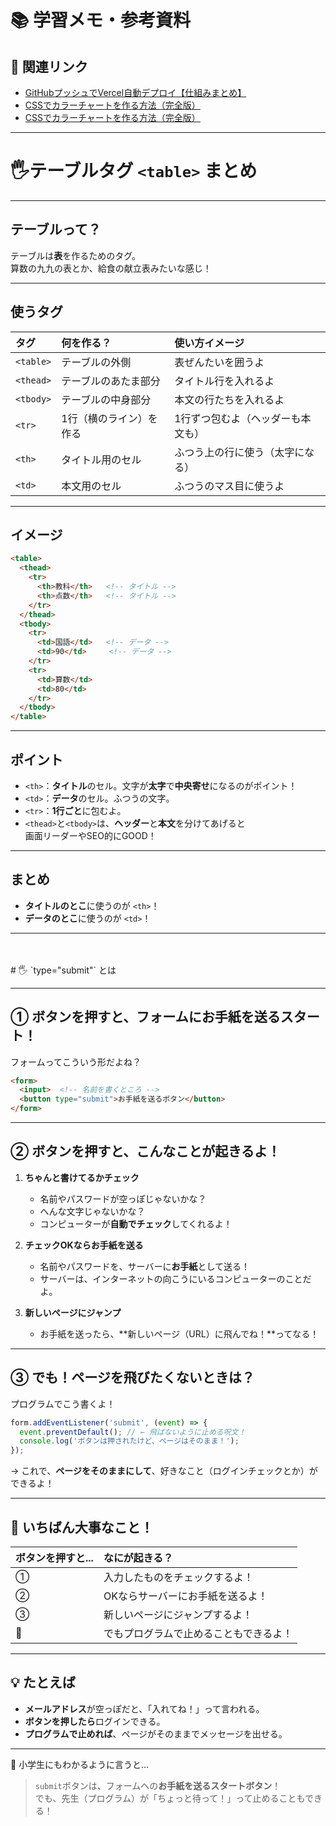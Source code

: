 # 📚 学習メモ・参考資料

## 🔗 関連リンク
- [GitHubプッシュでVercel自動デプロイ【仕組みまとめ】](../../../memo/memo_study.md#githubプッシュでvercel自動デプロイ仕組みまとめ2025-6-1)
- [CSSでカラーチャートを作る方法（完全版）](../../../memo/memo_study.md#CSSでカラーチャートを作る方法（完全版）)
- [CSSでカラーチャートを作る方法（完全版）](../../../memo/memo_study.md#【CSS】クラスを組み合わせて使う設計：ユーティリティクラス（共通クラス）)

---

# 🖐️テーブルタグ `<table>` まとめ

---

## テーブルって？

テーブルは**表**を作るためのタグ。  
算数の九九の表とか、給食の献立表みたいな感じ！

---
## 使うタグ

| タグ       | 何を作る？           | 使い方イメージ                   |
|:-----------|:--------------------|:---------------------------------|
| `<table>`  | テーブルの外側         | 表ぜんたいを囲うよ                |
| `<thead>`  | テーブルのあたま部分   | タイトル行を入れるよ             |
| `<tbody>`  | テーブルの中身部分     | 本文の行たちを入れるよ           |
| `<tr>`     | 1行（横のライン）を作る | 1行ずつ包むよ（ヘッダーも本文も） |
| `<th>`     | タイトル用のセル       | ふつう上の行に使う（太字になる）   |
| `<td>`     | 本文用のセル           | ふつうのマス目に使うよ           |

---

## イメージ

```html
<table>
  <thead>
    <tr>
      <th>教科</th>   <!-- タイトル -->
      <th>点数</th>   <!-- タイトル -->
    </tr>
  </thead>
  <tbody>
    <tr>
      <td>国語</td>   <!-- データ -->
      <td>90</td>     <!-- データ -->
    </tr>
    <tr>
      <td>算数</td>
      <td>80</td>
    </tr>
  </tbody>
</table>
```

---

## ポイント

- `<th>`：**タイトル**のセル。文字が**太字**で**中央寄せ**になるのがポイント！
- `<td>`：**データ**のセル。ふつうの文字。
- `<tr>`：**1行ごと**に包むよ。
- `<thead>`と`<tbody>`は、**ヘッダー**と**本文**を分けてあげると  
  画面リーダーやSEO的にGOOD！

---

## まとめ

- **タイトルのとこ**に使うのが `<th>`！
- **データのとこ**に使うのが `<td>`！

---


<br>
<br>
# 🖐️ `type="submit"` とは

---

## ① ボタンを押すと、フォームに**お手紙**を送るスタート！

フォームってこういう形だよね？

```html
<form>
  <input>  <!-- 名前を書くところ -->
  <button type="submit">お手紙を送るボタン</button>
</form>
```

---

## ② ボタンを押すと、こんなことが起きるよ！

1. **ちゃんと書けてるかチェック**
   - 名前やパスワードが空っぽじゃないかな？
   - へんな文字じゃないかな？
   - コンピューターが**自動でチェック**してくれるよ！

2. **チェックOKならお手紙を送る**
   - 名前やパスワードを、サーバーに**お手紙**として送る！
   - サーバーは、インターネットの向こうにいるコンピューターのことだよ。

3. **新しいページにジャンプ**
   - お手紙を送ったら、**新しいページ（URL）に飛んでね！**ってなる！

---

## ③ でも！ページを飛びたくないときは？

プログラムでこう書くよ！

```javascript
form.addEventListener('submit', (event) => {
  event.preventDefault(); // ← 飛ばないように止める呪文！
  console.log('ボタンは押されたけど、ページはそのまま！');
});
```

→ これで、**ページをそのままにして**、好きなこと（ログインチェックとか）ができるよ！

---

## 🎯 いちばん大事なこと！

| ボタンを押すと...             | なにが起きる？                      |
|:------------------------------|:------------------------------------|
| ①                             | 入力したものをチェックするよ！       |
| ②                             | OKならサーバーにお手紙を送るよ！     |
| ③                             | 新しいページにジャンプするよ！       |
| 🚫                            | でもプログラムで止めることもできるよ！ |

---

## 💡 たとえば

- **メールアドレス**が空っぽだと、「入れてね！」って言われる。
- **ボタンを押したら**ログインできる。
- **プログラムで止めれば**、ページがそのままでメッセージを出せる。

---

📝 小学生にもわかるように言うと…

> `submit`ボタンは、フォームへの**お手紙を送るスタートボタン**！  
> でも、先生（プログラム）が「ちょっと待って！」って止めることもできる！
